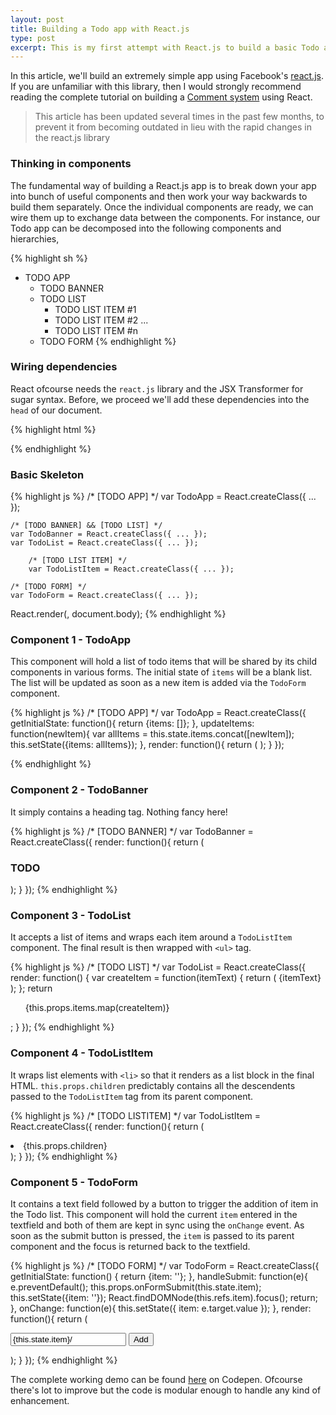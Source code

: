 ```yaml
---
layout: post
title: Building a Todo app with React.js
type: post
excerpt: This is my first attempt with React.js to build a basic Todo app. React has gained massive traction as a JavaScript library for building user interfaces largely because it is built by Facebook and their engineers have challenged the age-old best practice for separation of concerns. We'll learn how.
---
```


In this article, we'll build an extremely simple app using Facebook's [react.js](http://facebook.github.io/react/). If you are
unfamiliar with this library, then I would strongly recommend reading the complete tutorial on building a [Comment system](http://facebook.github.io/react/docs/tutorial.html) using React.

> This article has been updated several times in the past few months, to prevent it
from becoming outdated in lieu with the rapid changes in the react.js library

### Thinking in components

The fundamental way of building a React.js app is to break down your app into bunch of useful components and then work your
way backwards to build them separately. Once the individual components are ready, we can wire them up to exchange data
between the components. For instance, our Todo app can be decomposed into the following components and hierarchies,

{% highlight sh %}
- TODO APP
	- TODO BANNER
	- TODO LIST
    	- TODO LIST ITEM #1
		- TODO LIST ITEM #2
		  ...
		- TODO LIST ITEM #n
	- TODO FORM
{% endhighlight %}

### Wiring dependencies

React ofcourse needs the `react.js` library and the JSX Transformer for sugar syntax. Before, we proceed we'll add these dependencies
into the `head` of our document.

{% highlight html %}
<head>
	<script src="https://fb.me/react-0.12.2.min.js"></script>
	<script src="https://fb.me/JSXTransformer-0.12.2.js"></script>
</head>
<body>
	<script type="text/jsx">
   		<!-- This is where your code will live -->
    </script>
</body>
{% endhighlight %}

### Basic Skeleton

{% highlight js %}
/* [TODO APP] */
var TodoApp = React.createClass({ ... });

	/* [TODO BANNER] && [TODO LIST] */
	var TodoBanner = React.createClass({ ... });
	var TodoList = React.createClass({ ... });

		/* [TODO LIST ITEM] */
		var TodoListItem = React.createClass({ ... });

	/* [TODO FORM] */
	var TodoForm = React.createClass({ ... });

React.render(<TodoApp/>, document.body);
{% endhighlight %}

### Component 1 - TodoApp

This component will hold a list of todo items that will be shared by its child components in various forms. The initial state
of `items` will be a blank list. The list will be updated as soon as a new item is added via the `TodoForm` component.

{% highlight js %}
/* [TODO APP] */
var TodoApp = React.createClass({
	getInitialState: function(){
		return {items: []};
	},
	updateItems: function(newItem){
		var allItems = this.state.items.concat([newItem]);
		this.setState({items: allItems});
	},
	render: function(){
		return (
			<TodoBanner/>
			<TodoList items={this.state.items}/>
			<TodoForm onFormSubmit={this.updateItems}/>
		);
	}
});

{% endhighlight %}

### Component 2 - TodoBanner

It simply contains a heading tag. Nothing fancy here!

{% highlight js %}
/* [TODO BANNER] */
var TodoBanner = React.createClass({
	render: function(){
		return (
			<h3>TODO</h3>
		);
	}
});
{% endhighlight %}

### Component 3 - TodoList

It accepts a list of items and wraps each item around a `TodoListItem` component. The final result is then wrapped with `<ul>` tag.

{% highlight js %}
/* [TODO LIST] */
var TodoList = React.createClass({
	render: function() {
		var createItem = function(itemText) {
			return (
				<TodoListItem>{itemText}</TodoListItem>
			);
		};
		return <ul>{this.props.items.map(createItem)}</ul>;
	}
});
{% endhighlight %}

### Component 4 - TodoListItem

It wraps list elements with `<li>` so that it renders as a list block in the final HTML. `this.props.children` predictably contains
all the descendents passed to the `TodoListItem` tag from its parent component.

{% highlight js %}
/* [TODO LISTITEM] */
var TodoListItem = React.createClass({
	render: function(){
		return (
			<li>{this.props.children}</li>
		);
	}
});
{% endhighlight %}

### Component 5 - TodoForm

It contains a text field followed by a button to trigger the addition of item in the Todo list. This component will hold the
current `item` entered in the textfield and both of them are kept in sync using the `onChange` event. As soon as the submit
button is pressed, the `item` is passed to its parent component and the focus is returned back to the textfield.

{% highlight js %}
/* [TODO FORM] */
var TodoForm = React.createClass({
	getInitialState: function() {
		return {item: ''};
	},
	handleSubmit: function(e){
		e.preventDefault();
		this.props.onFormSubmit(this.state.item);
		this.setState({item: ''});
		React.findDOMNode(this.refs.item).focus();
		return;
	},
	onChange: function(e){
		this.setState({
			item: e.target.value
		});
	},
	render: function(){
		return (
			<form onSubmit={this.handleSubmit}>
				<input type='text' ref='item' onChange={this.onChange} value={this.state.item}/>
				<input type='submit' value='Add'/>
			</form>
		);
	}
});
{% endhighlight %}

The complete working demo can be found [here](http://codepen.io/pankajparashar/full/MYzgyW/) on Codepen. Ofcourse there's lot
to improve but the code is modular enough to handle any kind of enhancement.

